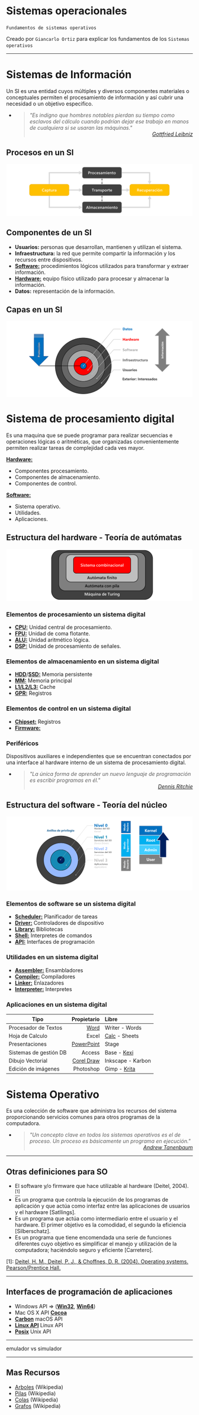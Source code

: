 # Sistemas operacionales
<p><code>Fundamentos de sistemas operativos</code></p>
<p>Creado por <code>Giancarlo Ortiz</code> para explicar los fundamentos de los <code>Sistemas operativos</code></p>

---
# Sistemas de Información
Un SI es una entidad cuyos múltiples y diversos componentes materiales o conceptuales permiten el procesamiento de información y así cubrir una necesidad o un objetivo especifico.

* ><i>"Es indigno que hombres notables pierdan su tiempo como esclavos del cálculo cuando podrían dejar ese trabajo en manos de cualquiera si se usaran las máquinas."</i><br>
<cite style="display:block; text-align: right">[Gottfried Leibniz](https://es.wikipedia.org/wiki/Gottfried_Leibniz)</cite>


## Procesos en un SI
![mapa de procesos](img/is_process_map.png)


## Componentes de un SI
* __Usuarios:__ personas que desarrollan, mantienen y utilizan el sistema.
* __Infraestructura:__ la red que permite compartir la información y los recursos entre dispositivos.
* [__Software:__][11] procedimientos lógicos utilizados para transformar y extraer información.
* [__Hardware:__][12] equipo físico utilizado para procesar y almacenar la información.
* __Datos:__ representación de la información.

[11]:https://es.wikipedia.org/wiki/Software
[12]:https://es.wikipedia.org/wiki/Hardware


## Capas en un SI
![mapa de procesos](img/is_layers.png)


# Sistema de procesamiento digital
Es una maquina que se puede programar para realizar secuencias e operaciones lógicas o aritméticas, que organizadas convenientemente permiten realizar tareas de complejidad cada ves mayor.

[__Hardware:__][12]
* Componentes procesamiento.
* Componentes de almacenamiento.
* Componentes de control.

[__Software:__][11]
* Sistema operativo.
* Utilidades.
* Aplicaciones.


## Estructura del hardware - Teoría de autómatas
![mapa de procesos](img/automata_theory.png)


### Elementos de procesamiento un sistema digital
* [__CPU:__][13] Unidad central de procesamiento.
* [__FPU:__][14] Unidad de coma flotante.
* [__ALU:__][15] Unidad aritmético lógica.
* [__DSP:__][16] Unidad de procesamiento de señales.

[13]:https://es.wikipedia.org/wiki/Unidad_central_de_procesamiento
[14]:https://es.wikipedia.org/wiki/Unidad_de_coma_flotante
[15]:https://es.wikipedia.org/wiki/Unidad_aritm%C3%A9tica_l%C3%B3gica
[16]:https://es.wikipedia.org/wiki/Procesador_de_se%C3%B1ales_digitales


### Elementos de almacenamiento en un sistema digital
* [__HDD__][171]/[__SSD:__][172] Memoria persistente
* [__MM:__][18] Memoria principal
* [__L1/L2/L3:__][19] Cache
* [__GPR:__][20] Registros

[171]:https://es.wikipedia.org/wiki/Unidad_de_disco_duro
[172]:https://es.wikipedia.org/wiki/Unidad_de_estado_s%C3%B3lido
[18]:https://es.wikipedia.org/wiki/Memoria_principal
[19]:https://es.wikipedia.org/wiki/Cach%C3%A9_(inform%C3%A1tica)#
[20]:https://es.wikipedia.org/wiki/Registro_(hardware)#


### Elementos de control en un sistema digital
* [__Chipset:__][20] Registros
* [__Firmware:__][20]


### Periféricos
Dispositivos auxiliares e independientes que se encuentran conectados por una interface al hardware interno de un sistema de procesamiento digital.

* ><i>"La única forma de aprender un nuevo lenguaje de programación es escribir programas en él."</i><br>
<cite style="display:block; text-align: right">[Dennis Ritchie](https://es.wikipedia.org/wiki/Dennis_Ritchie)</cite>


## Estructura del software - Teoría del núcleo
![mapa de procesos](img/kernel_theory.png "Teoría del núcleo")


### Elementos de software se un sistema digital
* [__Scheduler:__][21] Planificador de tareas 
* [__Driver:__][22] Controladores de dispositivo
* [__Library:__][23] Bibliotecas
* [__Shell:__][24] Interpretes de comandos
* [__API:__][25] Interfaces de programación

[21]:https://es.wikipedia.org/wiki/Planificador
[22]:https://es.wikipedia.org/wiki/Controlador_de_dispositivo
[23]:https://es.wikipedia.org/wiki/Biblioteca_(inform%C3%A1tica)#
[24]:https://en.wikipedia.org/wiki/Shell_(computing)#
[25]:https://es.wikipedia.org/wiki/Interfaz_de_programaci%C3%B3n_de_aplicaciones


### Utilidades en un sistema digital
* [__Assembler:__][26] Ensambladores
* [__Compiler:__][27] Compiladores
* [__Linker:__][28] Enlazadores
* [__Interpreter:__][29] Interpretes

[26]:https://es.wikipedia.org/wiki/Ensamblador
[27]:https://es.wikipedia.org/wiki/Compilador
[28]:https://es.wikipedia.org/wiki/Enlazador
[29]:https://es.wikipedia.org/wiki/Int%C3%A9rprete_(inform%C3%A1tica)#


### Aplicaciones en un sistema digital
| Tipo | Propietario | Libre |
|--|--:|:--|
| Procesador de Textos | [Word][31] | Writer - Words |
| Hoja de Calculo | Excel | [Calc][32] - Sheets |
| Presentaciones | [PowerPoint][33] | Stage |
| Sistemas de gestión DB | Access | Base - [Kexi][34] |
| Dibujo Vectorial | [Corel Draw][35] | Inkscape - Karbon |
| Edición de imágenes| Photoshop | Gimp - [Krita][36] |

[31]:https://es.wikipedia.org/wiki/Microsoft_Word
[32]:https://es.wikipedia.org/wiki/LibreOffice_Calc
[33]:https://es.wikipedia.org/wiki/Microsoft_PowerPoint
[34]:https://en.wikipedia.org/wiki/Kexi
[35]:https://es.wikipedia.org/wiki/CorelDRAW
[36]:https://es.wikipedia.org/wiki/Krita


# Sistema Operativo
 Es una colección de software que administra los recursos del sistema proporcionando servicios comunes para otros programas de la computadora.

* ><i>"Un concepto clave en todos los sistemas operativos es el de proceso. Un proceso es básicamente un programa en ejecución."</i><br>
<cite style="display:block; text-align: right">[Andrew Tanenbaum](https://es.wikipedia.org/wiki/Andrew_S._Tanenbaum)</cite>


---
## Otras definiciones para SO
* El software y/o firmware que hace utilizable al hardware (Deitel, 2004). [<sup>[1]</sup>][155]
* Es un programa que controla la ejecución de los programas de aplicación y que 
actúa como interfaz entre las aplicaciones de usuarios y el hardware [Satllings].
* Es un programa que actúa como intermediario entre el usuario y el hardware. El 
primer objetivo es la comodidad, el segundo la eficiencia [Silberschatz].
* Es un programa que tiene encomendada una serie de funciones diferentes cuyo 
objetivo es simplificar el manejo y utilización de la computadora; haciéndolo 
seguro y eficiente [Carretero].

[1]: [Deitel, H. M., Deitel, P. J., & Choffnes, D. R. (2004). Operating systems. Pearson/Prentice Hall.][155]

[155]:https://www.amazon.com/-/es/Harvey-M-Deitel/dp/0131828274


---
## Interfaces de programación de aplicaciones
* Windows API => ([__Win32__][aa], [__Win64__][aa])
* Mac OS X API [__Cocoa__][bb] 
* [__Carbon__][bb] macOS API
* [__Linux API__][bb] Linux API
* [__Posix__][cc] Unix API

[aa]:https://es.wikipedia.org/wiki/Win32_API
[aa]:https://es.wikipedia.org/wiki/Win32_API
[bb]:https://es.wikipedia.org/wiki/Cocoa_(API)#
[aa]:https://es.wikipedia.org/wiki/Carbon_(API)#
[cc]:https://es.wikipedia.org/wiki/POSIX

---
emulador vs simulador 


---
## Mas Recursos
- [Arboles](https://es.wikipedia.org/wiki/%C3%81rbol_(inform%C3%A1tica)) (Wikipedia)
- [Pilas](https://es.wikipedia.org/wiki/Pila_(inform%C3%A1tica)) (Wikipedia)
- [Colas](https://es.wikipedia.org/wiki/Cola_(inform%C3%A1tica)) (Wikipedia)
- [Grafos](https://es.wikipedia.org/wiki/Grafo_(tipo_de_dato_abstracto)) (Wikipedia)